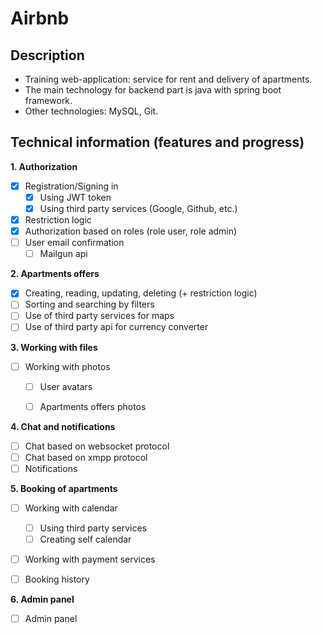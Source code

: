 # Airbnb

## Description

- Training web-application: service for rent and delivery of apartments.
- The main technology for backend part is java with spring boot framework.
- Other technologies: MySQL, Git.

## Technical information (features and progress)

**1. Authorization**

- [x] Registration/Signing in
  - [x] Using JWT token
  - [x] Using third party services (Google, Github, etc.)
- [x] Restriction logic
- [x] Authorization based on roles (role user, role admin)
- [ ] User email confirmation
  - [ ] Mailgun api

**2. Apartments offers**
 - [x] Creating, reading, updating, deleting (+ restriction logic)
 - [ ] Sorting and searching by filters
 - [ ] Use of third party services for maps
 - [ ] Use of third party api for currency converter
 
**3. Working with files**
  - [ ] Working with photos 
    - [ ] User avatars
    - [ ] Apartments offers photos


**4. Chat and notifications**
  - [ ] Chat based on websocket protocol
  - [ ] Chat based on xmpp protocol
  - [ ] Notifications

**5. Booking of apartments**
  - [ ] Working with calendar
    - [ ] Using third party services
    - [ ] Creating self calendar
  - [ ] Working with payment services
  - [ ] Booking history


**6. Admin panel**
  - [ ] Admin panel